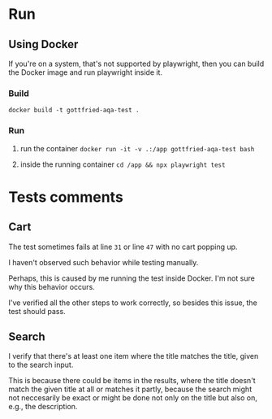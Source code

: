 # Run
## Using Docker
If you're on a system, that's not supported by playwright, then you can build the Docker image and run playwright inside it.

### Build
`docker build -t gottfried-aqa-test .`

### Run
1. run the container
`docker run -it -v .:/app gottfried-aqa-test bash`

2. inside the running container
`cd /app && npx playwright test`

# Tests comments
## Cart
The test sometimes fails at line `31` or line `47` with no cart popping up. 

I haven't observed such behavior while testing manually. 

Perhaps, this is caused by me running the test inside Docker. I'm not sure why this behavior occurs.

I've verified all the other steps to work correctly, so besides this issue, the test should pass.

## Search
I verify that there's at least one item where the title matches the title, given to the search input. 

This is because there could be items in the results, where the title doesn't match the given title at all or matches it partly, because the search might not neccesarily be exact or might be done not only on the title but also on, e.g., the description.